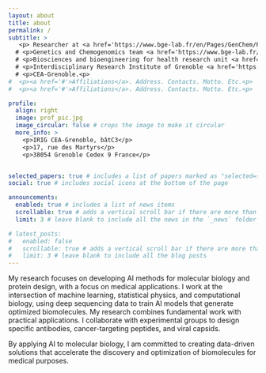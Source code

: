 ```yaml
---
layout: about
title: about
permalink: /
subtitle: >
   <p> Researcher at <a href='https://www.bge-lab.fr/en/Pages/GenChem/Presentation.aspx'>Gen&Chem team</a> - <a href='https://www.bge-lab.fr/en'>(BGE)</a> - <a href='https://irig.cea.fr/drf/irig/english/Pages/Presentation.aspx'>(IRIG)</a> - CEA-Grenoble.</p>
  # <p>Genetics and Chemogenomics team <a href='https://www.bge-lab.fr/en/Pages/GenChem/Presentation.aspx'>((Gen&Chem))</a><p>
  # <p>Biosciences and bioengineering for health research unit <a href='https://www.bge-lab.fr/en'>(BGE)</a><p>
  # <p>Interdisciplinary Research Institute of Grenoble <a href='https://irig.cea.fr/drf/irig/english/Pages/Presentation.aspx'>(IRIG)</a>. <p>
  # <p>CEA-Grenoble.<p>
#  <p><a href='#'>Affiliations</a>. Address. Contacts. Motto. Etc.<p>
#  <p><a href='#'>Affiliations</a>. Address. Contacts. Motto. Etc.<p>

profile:
  align: right
  image: prof_pic.jpg
  image_circular: false # crops the image to make it circular
  more_info: >
    <p>IRIG CEA-Grenoble, bâtC3</p>
    <p>17, rue des Martyrs</p>
    <p>38054 Grenoble Cedex 9 France</p>


selected_papers: true # includes a list of papers marked as "selected={true}"
social: true # includes social icons at the bottom of the page

announcements:
  enabled: true # includes a list of news items
  scrollable: true # adds a vertical scroll bar if there are more than 3 news items
  limit: 3 # leave blank to include all the news in the `_news` folder

# latest_posts:
#   enabled: false
#   scrollable: true # adds a vertical scroll bar if there are more than 3 new posts items
#   limit: 3 # leave blank to include all the blog posts
---
```


My research focuses on developing AI methods for molecular biology and protein design, with a focus on medical applications.
I work at the intersection of machine learning, statistical physics, and computational biology, using deep sequencing data to train AI models that generate optimized biomolecules.
My research combines fundamental work with practical applications. I collaborate with experimental groups to design specific antibodies, cancer-targeting peptides, and viral capsids.

By applying AI to molecular biology, I am committed to creating data-driven solutions that accelerate the discovery and optimization of biomolecules for medical purposes.